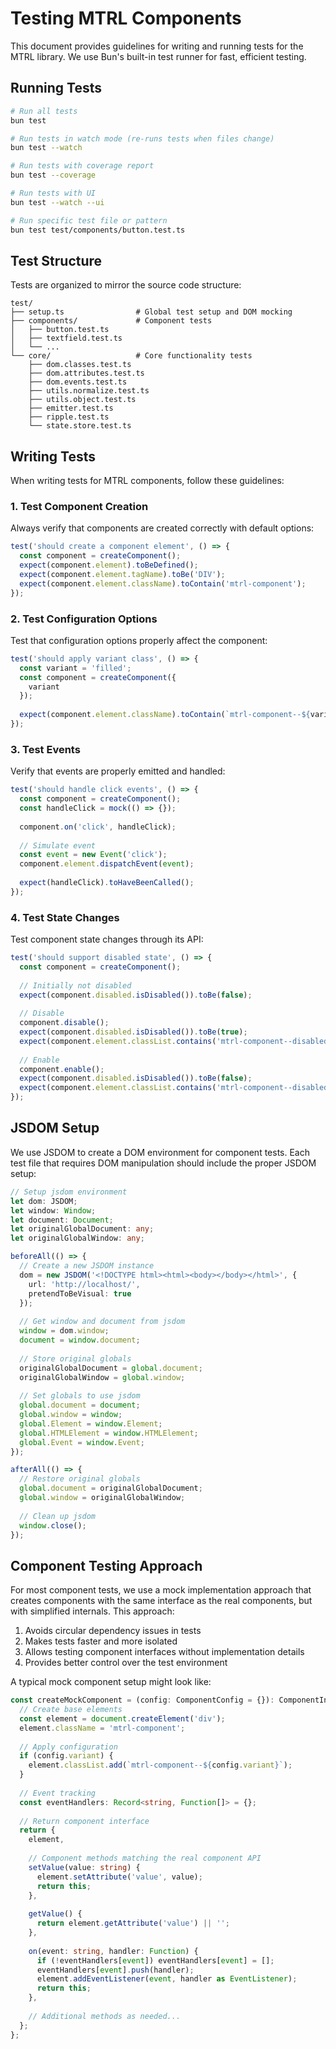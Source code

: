 # Testing MTRL Components

This document provides guidelines for writing and running tests for the MTRL library. We use Bun's built-in test runner for fast, efficient testing.

## Running Tests

```bash
# Run all tests
bun test

# Run tests in watch mode (re-runs tests when files change)
bun test --watch

# Run tests with coverage report
bun test --coverage

# Run tests with UI
bun test --watch --ui

# Run specific test file or pattern
bun test test/components/button.test.ts
```

## Test Structure

Tests are organized to mirror the source code structure:

```
test/
├── setup.ts                # Global test setup and DOM mocking
├── components/             # Component tests
│   ├── button.test.ts
│   ├── textfield.test.ts
│   └── ...
└── core/                   # Core functionality tests
    ├── dom.classes.test.ts
    ├── dom.attributes.test.ts
    ├── dom.events.test.ts
    ├── utils.normalize.test.ts
    ├── utils.object.test.ts
    ├── emitter.test.ts
    ├── ripple.test.ts
    └── state.store.test.ts
```

## Writing Tests

When writing tests for MTRL components, follow these guidelines:

### 1. Test Component Creation

Always verify that components are created correctly with default options:

```typescript
test('should create a component element', () => {
  const component = createComponent();
  expect(component.element).toBeDefined();
  expect(component.element.tagName).toBe('DIV');
  expect(component.element.className).toContain('mtrl-component');
});
```

### 2. Test Configuration Options

Test that configuration options properly affect the component:

```typescript
test('should apply variant class', () => {
  const variant = 'filled';
  const component = createComponent({
    variant
  });
  
  expect(component.element.className).toContain(`mtrl-component--${variant}`);
});
```

### 3. Test Events

Verify that events are properly emitted and handled:

```typescript
test('should handle click events', () => {
  const component = createComponent();
  const handleClick = mock(() => {});
  
  component.on('click', handleClick);
  
  // Simulate event
  const event = new Event('click');
  component.element.dispatchEvent(event);
  
  expect(handleClick).toHaveBeenCalled();
});
```

### 4. Test State Changes

Test component state changes through its API:

```typescript
test('should support disabled state', () => {
  const component = createComponent();
  
  // Initially not disabled
  expect(component.disabled.isDisabled()).toBe(false);
  
  // Disable
  component.disable();
  expect(component.disabled.isDisabled()).toBe(true);
  expect(component.element.classList.contains('mtrl-component--disabled')).toBe(true);
  
  // Enable
  component.enable();
  expect(component.disabled.isDisabled()).toBe(false);
  expect(component.element.classList.contains('mtrl-component--disabled')).toBe(false);
});
```

## JSDOM Setup

We use JSDOM to create a DOM environment for component tests. Each test file that requires DOM manipulation should include the proper JSDOM setup:

```typescript
// Setup jsdom environment
let dom: JSDOM;
let window: Window;
let document: Document;
let originalGlobalDocument: any;
let originalGlobalWindow: any;

beforeAll(() => {
  // Create a new JSDOM instance
  dom = new JSDOM('<!DOCTYPE html><html><body></body></html>', {
    url: 'http://localhost/',
    pretendToBeVisual: true
  });
  
  // Get window and document from jsdom
  window = dom.window;
  document = window.document;
  
  // Store original globals
  originalGlobalDocument = global.document;
  originalGlobalWindow = global.window;
  
  // Set globals to use jsdom
  global.document = document;
  global.window = window;
  global.Element = window.Element;
  global.HTMLElement = window.HTMLElement;
  global.Event = window.Event;
});

afterAll(() => {
  // Restore original globals
  global.document = originalGlobalDocument;
  global.window = originalGlobalWindow;
  
  // Clean up jsdom
  window.close();
});
```

## Component Testing Approach

For most component tests, we use a mock implementation approach that creates components with the same interface as the real components, but with simplified internals. This approach:

1. Avoids circular dependency issues in tests
2. Makes tests faster and more isolated
3. Allows testing component interfaces without implementation details
4. Provides better control over the test environment

A typical mock component setup might look like:

```typescript
const createMockComponent = (config: ComponentConfig = {}): ComponentInterface => {
  // Create base elements
  const element = document.createElement('div');
  element.className = 'mtrl-component';
  
  // Apply configuration
  if (config.variant) {
    element.classList.add(`mtrl-component--${config.variant}`);
  }
  
  // Event tracking
  const eventHandlers: Record<string, Function[]> = {};
  
  // Return component interface
  return {
    element,
    
    // Component methods matching the real component API
    setValue(value: string) {
      element.setAttribute('value', value);
      return this;
    },
    
    getValue() {
      return element.getAttribute('value') || '';
    },
    
    on(event: string, handler: Function) {
      if (!eventHandlers[event]) eventHandlers[event] = [];
      eventHandlers[event].push(handler);
      element.addEventListener(event, handler as EventListener);
      return this;
    },
    
    // Additional methods as needed...
  };
};
```